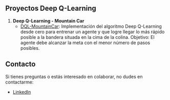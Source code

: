 ## Proyectos Deep Q-Learning

1. **Deep Q-Learning - Mountain Car**
   - [DQL-MountainCar](./DQL-MOUNTAIN_CAR): Implementación del algoritmo Deep Q-Learning desde cero para entrenar un agente y que logre llegar lo más rápido posible a la bandera situada en la cima de la colina. Objetivo: El agente debe alcanzar la meta con el menor número de pasos posibles.

## Contacto

Si tienes preguntas o estás interesado en colaborar, no dudes en contactarme:

- [LinkedIn](https://www.linkedin.com/in/diana-marysabell-llamoca-z%C3%A1rate-44489130a/)

